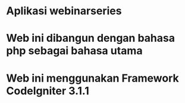 # Aplikasi webinarseries
# Web ini dibangun dengan bahasa php sebagai bahasa utama
# Web ini menggunakan Framework CodeIgniter 3.1.1
